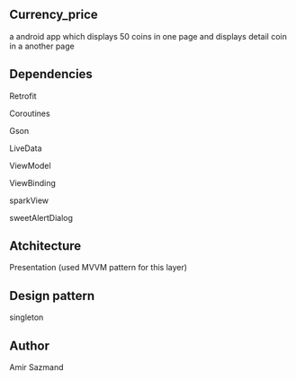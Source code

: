 Currency_price
---------------------------
a android app which displays 50 coins in one page and displays detail coin in a another page  

Dependencies
---------------------------
Retrofit 

Coroutines

Gson

LiveData

ViewModel

ViewBinding

sparkView

sweetAlertDialog

Atchitecture
-------------------------
Presentation (used MVVM pattern for this layer)


Design pattern
----------------------------
singleton

Author
----------------
Amir Sazmand
